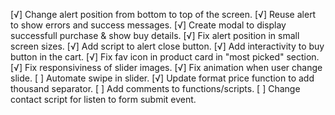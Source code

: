 [√] Change alert position from bottom to top of the screen.
[√] Reuse alert to show errors and success messages.
[√] Create modal to display successfull purchase & show buy details.
[√] Fix alert position in small screen sizes.
[√] Add script to alert close button.
[√] Add interactivity to buy button in the cart.
[√] Fix fav icon in product card in "most picked" section.
[√] Fix responsiviness of slider images.
[√] Fix animation when user change slide.
[ ] Automate swipe in slider.
[√] Update format price function to add thousand separator.
[ ] Add comments to functions/scripts.
[ ] Change contact script for listen to form submit event.
